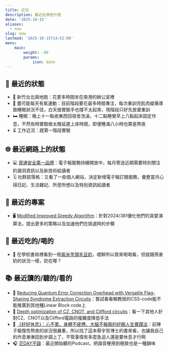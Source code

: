 ```yaml
---
title: 近況
description: 最近在做些什麼
date: '2025-10-15'
aliases:
  - now
slug: now
lastmod: '2025-10-15T14:52:00'
menu:
    main: 
        weight: -80
        params:
            icon: date
---
```


## 🏡 最近的狀態
- 🚎 新竹台北兩地跑：花更多時間坐在南港的辦公室裡
- 🏃 盡可能每天有氧運動：目前階段要花最多時間專注，每次重訓完肌肉痠痛導致睡眠狀況不佳，白天做實驗手也撐不太起來，現階段只好先放棄重訓
- 🛏 睡眠：晚上十一點收東西回宿舍洗澡，十二點睡覺早上八點起床固定作息，不然有時實驗做太晚延遲上床時間，即便睡滿八小時也算是熬夜
- ⏳ 工作近況：趕第一階段實驗

## 🌐 最近網路上的狀態
- 💻 [資通安全第一品牌](https://scientia-potentia-est.com/zh/)：電子報服務持續開放中，每月寄送近期需要特別關注的漏洞資訊以及新技術給讀者
- 🗓 社群部落格：又看了一些個人網站，決定新增電子報訂閱服務，彙整當月心得日記、生活雜記、所思所想以及特別資訊給讀者

## 🎯 最近的專案
- 🖥️ [Modified Improved Greedy Algorithm](https://github.com/Scientia-Potentia-Est-Tw/Modified-Improved-Greedy-Algorithm)：針對2024/381優化他們的貪婪演算法，提出更多的策略以及加速他們在挑選時的步驟

## 🍳 最近吃的/喝的
- 🫛 在學校書局裡看到一瓶[紫米芋頭毛豆奶](https://www.yeshpp.com.tw/product.php?action=detail&pid=HPP09)，嚐鮮所以買來喝喝看，但就跟燕麥奶的狀況一樣，奶在哪？ 

## 📚 最近讀的/聽的/看的
- 📄 [Reducing Quantum Error Correction Overhead with Versatile Flag-Sharing Syndrome Extraction Circuits](https://arxiv.org/abs/2407.00607)：嘗試看看賴教授的CSS-code能不能推廣到其他種Linear Block code上
- 📃 [Depth optimization of CZ, CNOT, and Clifford circuits](https://arxiv.org/abs/2201.05215)：看一下其他人針對CZ、CNOT以及Clifford電路的複雜度降低手法
- 📖 [《好好休息》：心不累、身體不疲憊、大腦不報廢的好眠人生實踐法](https://www.books.com.tw/exep/assp.php/scientia/products/0010983296?utm_source=scientia&utm_medium=ap-books&utm_content=recommend&utm_campaign=ap-202510)：前陣子報復性熬夜的狀況很嚴重，所以找了這本蔡宇哲博士的書來看，也讓我自己的作息漸漸回到步調上了，不管事情有多麼急迫人還是要休息才行啊
- 🎧 [茫DAY不錄](https://mondayblueeee.firstory.io/episodes)：最近開始聽的Podcast，把諧音梗用到極致也是一種韻味
